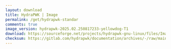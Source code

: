 ```yaml
---
layout: download
title: HydraPWK | Image
permalink: /get/hydrapwk-standar
comments: true
image_version: hydrapwk-2025.02.250817233-yellowdog-T1
download: https://sourceforge.net/projects/hydrapwk-gnu-linux/files/Image/hydrapwk-2025.02.250817233-yellowdog-T1-amd64.iso/download
checksum: https://gitlab.com/hydrapwk/documentation/archives/-/raw/main/checksum/hydrapwk-t1-checksum/hydrapwk-2025.02.250817233-yellowdog-T1-amd64.iso.md5
---
```

